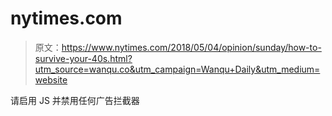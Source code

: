 # nytimes.com

> 原文：<https://www.nytimes.com/2018/05/04/opinion/sunday/how-to-survive-your-40s.html?utm_source=wanqu.co&utm_campaign=Wanqu+Daily&utm_medium=website>

请启用 JS 并禁用任何广告拦截器
